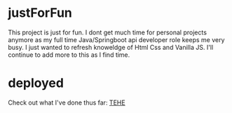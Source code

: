 # justForFun
This project is just for fun. I dont get much time for personal projects anymore as my full time Java/Springboot api developer role keeps me very busy. I just wanted to refresh knoweldge of Html Css and Vanilla JS. I'll continue to add more to this as I find time.

# deployed
Check out what I've done thus far: <a href="https://hacatac.github.io/justForFun" target="_blank"> TEHE</a>

